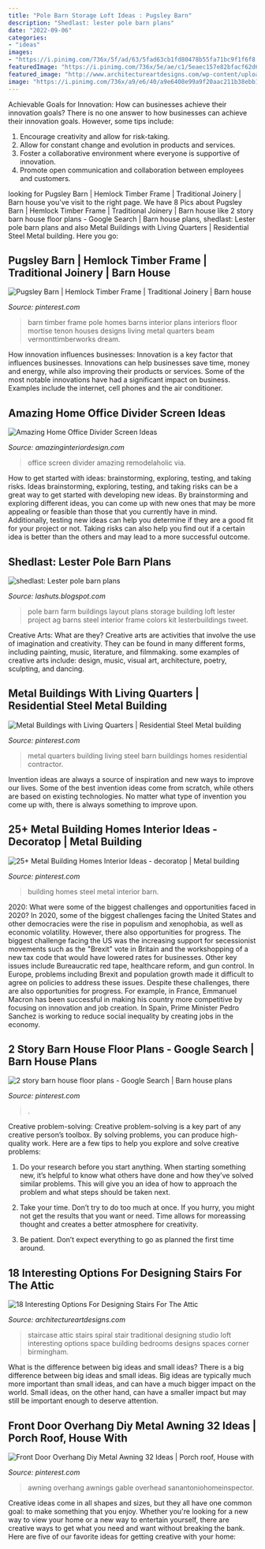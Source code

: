 ```yaml
---
title: "Pole Barn Storage Loft Ideas : Pugsley Barn"
description: "Shedlast: lester pole barn plans"
date: "2022-09-06"
categories:
- "ideas"
images:
- "https://i.pinimg.com/736x/5f/ad/63/5fad63cb1fd80478b55fa71bc9f1f6f8.jpg"
featuredImage: "https://i.pinimg.com/736x/5e/ae/c1/5eaec157e82bfacf62d6a8a8b93e03c2.jpg"
featured_image: "http://www.architectureartdesigns.com/wp-content/uploads/2016/09/15-4.jpg"
image: "https://i.pinimg.com/736x/a9/e6/40/a9e6408e99a9f20aac211b38ebb1d051--pole-barn-homes-pole-barns.jpg"
---
```



Achievable Goals for Innovation: How can businesses achieve their innovation goals?
There is no one answer to how businesses can achieve their innovation goals. However, some tips include:
1. Encourage creativity and allow for risk-taking.
2. Allow for constant change and evolution in products and services.
3. Foster a collaborative environment where everyone is supportive of innovation. 
4. Promote open communication and collaboration between employees and customers.

	

		
looking for Pugsley Barn | Hemlock Timber Frame | Traditional Joinery | Barn house you've visit to the right page. We have 8 Pics about Pugsley Barn | Hemlock Timber Frame | Traditional Joinery | Barn house like 2 story barn house floor plans - Google Search | Barn house plans, shedlast: Lester pole barn plans and also Metal Buildings with Living Quarters | Residential Steel Metal building. Here you go:
		
    
## Pugsley Barn | Hemlock Timber Frame | Traditional Joinery | Barn House

<img loading=lazy src="https://i.pinimg.com/736x/a9/e6/40/a9e6408e99a9f20aac211b38ebb1d051--pole-barn-homes-pole-barns.jpg" onerror="this.onerror=null;this.src='https://tse1.mm.bing.net/th?id=OIP.1haAzk1G9R6Yl3bpKIofrAHaE7&amp;pid=15.1';" alt="Pugsley Barn | Hemlock Timber Frame | Traditional Joinery | Barn house">

_Source: pinterest.com_

>barn timber frame pole homes barns interior plans interiors floor mortise tenon houses designs living metal quarters beam vermonttimberworks dream. 

	

How innovation influences businesses:
Innovation is a key factor that influences businesses. Innovations can help businesses save time, money and energy, while also improving their products or services. Some of the most notable innovations have had a significant impact on business. Examples include the internet, cell phones and the air conditioner.

    
## Amazing Home Office Divider Screen Ideas

<img loading=lazy src="http://www.amazinginteriordesign.com/wp-content/uploads/2017/05/Amazing-Home-Office-Divider-Screen-Ideas-1.jpg" onerror="this.onerror=null;this.src='https://tse3.mm.bing.net/th?id=OIP.xYeUUsRUsMlg6DjfGZfUQgHaLK&amp;pid=15.1';" alt="Amazing Home Office Divider Screen Ideas">

_Source: amazinginteriordesign.com_

>office screen divider amazing remodelaholic via. 

	

How to get started with ideas: brainstorming, exploring, testing, and taking risks.
Ideas brainstorming, exploring, testing, and taking risks can be a great way to get started with developing new ideas. By brainstorming and exploring different ideas, you can come up with new ones that may be more appealing or feasible than those that you currently have in mind. Additionally, testing new ideas can help you determine if they are a good fit for your project or not. Taking risks can also help you find out if a certain idea is better than the others and may lead to a more successful outcome.

    
## Shedlast: Lester Pole Barn Plans

<img loading=lazy src="https://lh6.googleusercontent.com/proxy/xq4_yH3oh-4HGvvyI5ei1I_s-ACkQkQkG6Zrl_LRIcto9eKptD_n5Jur_PBNxHEyUZpC0jDdjyxDCq970KvGLC_YXxydSBY0_oNUpA551HyaSPliuaFtI9cfmJ0NcUaM-NX_gC-8oIEESD_SzqReAC_n42oG1IwlCbwk2WavjqTmMbkVWKOg=w1200-h630-p-k-no-nu" onerror="this.onerror=null;this.src='https://tse3.mm.bing.net/th?id=OIP.l8BvP78sN4m1PFjVjeXKzAHaE2&amp;pid=15.1';" alt="shedlast: Lester pole barn plans">

_Source: lashuts.blogspot.com_

>pole barn farm buildings layout plans storage building loft lester project ag barns steel interior frame colors kit lesterbuildings tweet. 

	

Creative Arts: What are they?
Creative arts are activities that involve the use of imagination and creativity. They can be found in many different forms, including painting, music, literature, and filmmaking. some examples of creative arts include: design, music, visual art, architecture, poetry, sculpting, and dancing.

    
## Metal Buildings With Living Quarters | Residential Steel Metal Building

<img loading=lazy src="https://i.pinimg.com/736x/77/0f/7b/770f7bb6286b7b1fd691e618205b04fe.jpg?b=t" onerror="this.onerror=null;this.src='https://tse4.mm.bing.net/th?id=OIP.7L_f3cDscnGkRb3xPXLXjAHaFj&amp;pid=15.1';" alt="Metal Buildings with Living Quarters | Residential Steel Metal building">

_Source: pinterest.com_

>metal quarters building living steel barn buildings homes residential contractor. 

	

Invention ideas are always a source of inspiration and new ways to improve our lives. Some of the best invention ideas come from scratch, while others are based on existing technologies. No matter what type of invention you come up with, there is always something to improve upon.

    
## 25+ Metal Building Homes Interior Ideas - Decoratop | Metal Building

<img loading=lazy src="https://i.pinimg.com/736x/5e/ae/c1/5eaec157e82bfacf62d6a8a8b93e03c2.jpg" onerror="this.onerror=null;this.src='https://tse4.mm.bing.net/th?id=OIP.jvffbGlsgih_n22ScOgGmAHaLH&amp;pid=15.1';" alt="25+ Metal Building Homes Interior Ideas - decoratop | Metal building">

_Source: pinterest.com_

>building homes steel metal interior barn. 

	

2020: What were some of the biggest challenges and opportunities faced in 2020?
In 2020, some of the biggest challenges facing the United States and other democracies were the rise in populism and xenophobia, as well as economic volatility. However, there also opportunities for progress. The biggest challenge facing the US was the increasing support for secessionist movements such as the "Brexit" vote in Britain and the workshopping of a new tax code that would have lowered rates for businesses. Other key issues include Bureaucratic red tape, healthcare reform, and gun control. In Europe, problems including Brexit and population growth made it difficult to agree on policies to address these issues. Despite these challenges, there are also opportunities for progress. For example, in France, Emmanuel Macron has been successful in making his country more competitive by focusing on innovation and job creation. In Spain, Prime Minister Pedro Sanchez is working to reduce social inequality by creating jobs in the economy.

    
## 2 Story Barn House Floor Plans - Google Search | Barn House Plans

<img loading=lazy src="https://i.pinimg.com/736x/9a/7a/59/9a7a5981d8ae4e401f82784752a103aa.jpg" onerror="this.onerror=null;this.src='https://tse2.mm.bing.net/th?id=OIP.I6JNz6DLsLqSPAh_JZYnfwHaLH&amp;pid=15.1';" alt="2 story barn house floor plans - Google Search | Barn house plans">

_Source: pinterest.com_

>. 

	

Creative problem-solving:
Creative problem-solving is a key part of any creative person’s toolbox. By solving problems, you can produce high-quality work. Here are a few tips to help you explore and solve creative problems:
1) Do your research before you start anything. When starting something new, it’s helpful to know what others have done and how they’ve solved similar problems. This will give you an idea of how to approach the problem and what steps should be taken next.

2) Take your time. Don’t try to do too much at once. If you hurry, you might not get the results that you want or need. Time allows for moreassing thought and creates a better atmosphere for creativity.

3) Be patient. Don’t expect everything to go as planned the first time around.

    
## 18 Interesting Options For Designing Stairs For The Attic

<img loading=lazy src="http://www.architectureartdesigns.com/wp-content/uploads/2016/09/15-4.jpg" onerror="this.onerror=null;this.src='https://tse2.mm.bing.net/th?id=OIP.QxKloRF8rvnmmsQYbfwiKAHaLI&amp;pid=15.1';" alt="18 Interesting Options For Designing Stairs For The Attic">

_Source: architectureartdesigns.com_

>staircase attic stairs spiral stair traditional designing studio loft interesting options space building bedrooms designs spaces corner birmingham. 

	

What is the difference between big ideas and small ideas?
There is a big difference between big ideas and small ideas. Big ideas are typically much more important than small ideas, and can have a much bigger impact on the world. Small ideas, on the other hand, can have a smaller impact but may still be important enough to deserve attention.

    
## Front Door Overhang Diy Metal Awning 32 Ideas | Porch Roof, House With

<img loading=lazy src="https://i.pinimg.com/736x/5f/ad/63/5fad63cb1fd80478b55fa71bc9f1f6f8.jpg" onerror="this.onerror=null;this.src='https://tse2.mm.bing.net/th?id=OIP._wilMOAaGAAjTo9kOEPBJwAAAA&amp;pid=15.1';" alt="Front Door Overhang Diy Metal Awning 32 Ideas | Porch roof, House with">

_Source: pinterest.com_

>awning overhang awnings gable overhead sanantoniohomeinspector. 

	

Creative ideas come in all shapes and sizes, but they all have one common goal: to make something that you enjoy. Whether you're looking for a new way to view your home or a new way to entertain yourself, there are creative ways to get what you need and want without breaking the bank. Here are five of our favorite ideas for getting creative with your home: 

